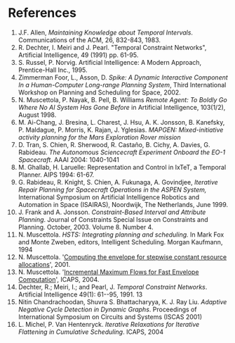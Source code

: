 # References #

  1. J.F. Allen, _Maintaining Knowledge about Temporal Intervals_. Communications of the ACM, 26, 832-843, 1983.
  1. R. Dechter, I. Meiri and J. Pearl. "Temporal Constraint Networks", Artificial Intelligence, 49 (1991) pp. 61-95.
  1. S. Russel, P. Norvig.  Artificial Intelligence:  A Modern Approach, Prentice-Hall Inc., 1995.
  1. Zimmerman Foor, L., Asson, D. _Spike: A Dynamic Interactive Component In a Human-Computer Long-range Planning System_, Third International Workshop on Planning and Scheduling for Space, 2002.
  1. N. Muscettola, P. Nayak, B. Pell, B. Williams _Remote Agent: To Boldly Go Where No AI System Has Gone Before_ in Artificial Intelligence, 103(1/2), August 1998.
  1. M. Ai-Chang, J. Bresina, L. Charest, J. Hsu, A. K. Jonsson, B. Kanefsky, P. Maldague, P. Morris, K. Rajan, J. Yglesias. _MAPGEN: Mixed-initiative activity planning for the Mars Exploration Rover mission_
  1. D. Tran, S. Chien, R. Sherwood, R. Castaño, B. Cichy, A. Davies, G. Rabideau. _The Autonomous Sciencecraft Experiment Onboard the EO-1 Spacecraft_. AAAI 2004: 1040-1041
  1. M. Ghallab, H. Laruelle: Representation and Control in IxTeT, a Temporal Planner. AIPS 1994: 61-67.
  1. G. Rabideau, R. Knight, S. Chien, A. Fukunaga, A. Govindjee, _Iterative Repair Planning for Spacecraft Operations in the ASPEN System,_ International Symposium on Artificial Intelligence Robotics and Automation in Space (ISAIRAS), Noordwijk, The Netherlands, June 1999.
  1. J. Frank and A. Jonsson. _Constraint-Based Interval and Attribute Planning_. Journal of Constraints Special Issue on Constraints and Planning. October, 2003. Volume 8. Number 4.
  1. N. Muscettola. _HSTS: Integrating planning and scheduling._ In Mark Fox and Monte Zweben, editors, Intelligent Scheduling. Morgan Kaufmann, 1994
  1. N. Muscettola. '[Computing the envelope for stepwise constant resource allocations](http://ic.arc.nasa.gov/publications/pdf/2001-0308.pdf)', 2001.
  1. N. Muscettola. '[Incremental Maximum Flows for Fast Envelope Computation](http://www-rcf.usc.edu/~skoenig/icaps/icaps04/icapspapers/ICAPS04MuscettolaN.pdf)', ICAPS, 2004.
  1. Dechter, R.; Meiri, I.; and Pearl, J. _Temporal Constraint Networks_. Artificial Intelligence 49(1): 61--95, 1991. 13
  1. Nitin Chandrachoodan, Shuvra S. Bhattacharyya, K. J. Ray Liu. _Adaptive Negative Cycle Detection in Dynamic Graphs_. Proceedings of International Symposium on Circuits and Systems (ISCAS 2001)
  1. L. Michel, P. Van Hentenryck. _Iterative Relaxations for Iterative Flattening in Cumulative Scheduling_. ICAPS, 2004